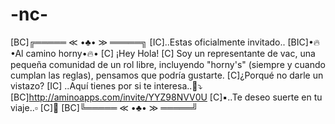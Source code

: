 # -nc-
[BC]╔═════ ≪ •♣️• ≫ ═════╗ [IC]..Estas oficialmente invitado.. [BIC]•🔥•Al camino horny•🔥• [C] ¡Hey Hola! [C] Soy un representante de vac, una pequeña comunidad de un rol libre, incluyendo "horny's" (siempre y cuando cumplan las reglas), pensamos que podría gustarte. [C]¿Porqué no darle un vistazo? [IC] ..Aquí tienes por si te interesa..👀⤵️  [BC]http://aminoapps.com/invite/YYZ98NVV0U  [C]▪️..Te deseo suerte en tu viaje..▫️ [C]🥀 [BC]╚═════ ≪ •♣️• ≫ ═════╝
